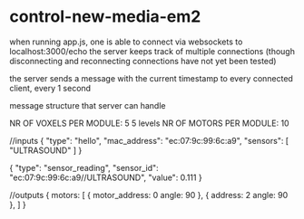 # control-new-media-em2

when running app.js, one is able to connect via websockets to localhost:3000/echo
the server keeps track of multiple connections (though disconnecting and reconnecting connections have not yet been tested)

the server sends a message with the current timestamp to every connected client, every 1 second

message structure that server can handle

NR OF VOXELS PER MODULE: 5
5 levels
NR OF MOTORS PER MODULE: 10

//inputs
{
"type": "hello",
"mac_address": "ec:07:9c:99:6c:a9",
"sensors": [
"ULTRASOUND"
]
}

{
"type": "sensor_reading",
"sensor_id": "ec:07:9c:99:6c:a9//ULTRASOUND",
"value": 0.111
}

//outputs
{
motors: [
{
motor_address: 0
angle: 90
},
{
address: 2
angle: 90
},
]
}
